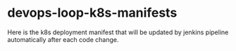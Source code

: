 # devops-loop-k8s-manifests
Here is the k8s deployment manifest that will be updated by jenkins pipeline automatically after each code change.
